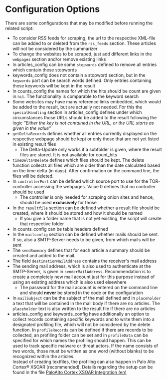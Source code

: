 # Configuration Options

There are some configurations that may be modified before running the related script:

 - To consider RSS feeds for scraping, the url to the respective XML-file can be added to or deleted from the `rss_feeds` section. These articles will not be considered by the summarizer
 - To change the websites to be scraped, just add different links in the `webpages` section and/or remove existing links
 - In articles_config can be some `stopwords` defined to remove all entries which contain these stopwords
 - keywords_config does not contain a stopword section, but in the `keywords` part can be search words defined. Only entries containing these keywords will be kept in the result
 - In counts_config the names for which the hits should be count are given in `hit`. The functionality is comparable to the keyword search
 - Some websites may have many reference links embedded, which would be added to the result, but are actually not needed. For this the `specialHandling` section in articles_config defines under which circumstances those URLs should be added to the result following the logic *"Either the key is not contained in the URL, or the URL starts as given in the value"*
 - `getDeltaRecords` defines whether all entries currently displayed on the respective webpage should be kept or only those that are not yet listed in existing result files
     - The Delta-Update only works if a subfolder is given, where the result files are stored. It is not available for count_hits
 - `timeDelta4Delete` defines which files should be kept. The delete function collects all files which are older than the date calculated based on the time delta (in days). After confirmation on the command line, the files will be deleted.
 - In `controllerPort` can be defined which source port to use for the TOR-controller accessing the webpages. Value 0 defines that no controller should be used
     - The controller is only needed for scraping onion sites and hence, should be used **exclusively** for those
 - In the `resultfile` section can be defined whether a result file should be created, where it should be stored and how it should be named
     - If you give a folder name that is not yet existing, the script will create that respective folder
 - In counts_config can be table headers defined
 - In the `mailconfig` section can be defined whether mails should be sent. If so, also a SMTP-Server needs to be given, from which mails will be sent
 - The `sendSummary` defines that for each article a summary should be created and added to the mail.
 - The field `destinationMailAddress` contains the receiver's mail address
 - The sending mail address, which is also used to authenticate at the SMTP-Server, is given in `senderMailAddress`. Recommendation is to create a completely new mail account just for this purpose instead of using an existing address which is also used elsewhere
     - The password for the mail account is entered on the command line and should **never** be stored in the code or the configuration
 - In `mailSubject` can be the subject of the mail defined and in `placeholder` a text that will be contained in the mail body if there are no articles. The `placeholder` text is also written to the result file if there are no articles
 - articles_config and keywords_config have additionally an option to collect records containing specific keywords and to write them into a designated profiling file, which will not be considered by the delete function. In `profileRecords` can be defined if there are records to be collected, an profiling folder can be set and in `profileData` can be specified for which names the profiling should happen. This can be used to track specific malware or threat actors. If the name consists of two words, those must be written as one word (without blanks) to be recognized within the articles. <br/> Instead of creating textfiles, the profiling can also happen in Palo Alto Cortex® XSOAR (recommended). Details regarding the setup can be found in the file [PaloAlto Cortex XSOAR Integration (en)](PaloAlto_Cortex_XSOAR-Integration(en).md)
